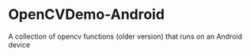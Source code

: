 OpenCVDemo-Android
==================

A collection of opencv functions (older version)  that runs on an Android device